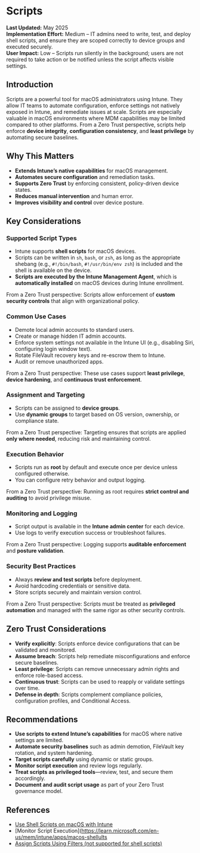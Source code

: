 # Scripts

**Last Updated:** May 2025  
**Implementation Effort:** Medium – IT admins need to write, test, and deploy shell scripts, and ensure they are scoped correctly to device groups and executed securely.  
**User Impact:** Low – Scripts run silently in the background; users are not required to take action or be notified unless the script affects visible settings.

## Introduction

Scripts are a powerful tool for macOS administrators using Intune. They allow IT teams to automate configuration, enforce settings not natively exposed in Intune, and remediate issues at scale. Scripts are especially valuable in macOS environments where MDM capabilities may be limited compared to other platforms. From a Zero Trust perspective, scripts help enforce **device integrity**, **configuration consistency**, and **least privilege** by automating secure baselines.

## Why This Matters

- **Extends Intune’s native capabilities** for macOS management.
- **Automates secure configuration** and remediation tasks.
- **Supports Zero Trust** by enforcing consistent, policy-driven device states.
- **Reduces manual intervention** and human error.
- **Improves visibility and control** over device posture.

## Key Considerations

### Supported Script Types

- Intune supports **shell scripts** for macOS devices.
- Scripts can be written in `sh`, `bash`, or `zsh`, as long as the appropriate shebang (e.g., `#!/bin/bash`, `#!/usr/bin/env zsh`) is included and the shell is available on the device.
- **Scripts are executed by the Intune Management Agent**, which is **automatically installed** on macOS devices during Intune enrollment.

From a Zero Trust perspective: Scripts allow enforcement of **custom security controls** that align with organizational policy.

### Common Use Cases

- Demote local admin accounts to standard users.
- Create or manage hidden IT admin accounts.
- Enforce system settings not available in the Intune UI (e.g., disabling Siri, configuring login window text).
- Rotate FileVault recovery keys and re-escrow them to Intune.
- Audit or remove unauthorized apps.

From a Zero Trust perspective: These use cases support **least privilege**, **device hardening**, and **continuous trust enforcement**.

### Assignment and Targeting

- Scripts can be assigned to **device groups**.
- Use **dynamic groups** to target based on OS version, ownership, or compliance state.

From a Zero Trust perspective: Targeting ensures that scripts are applied **only where needed**, reducing risk and maintaining control.

### Execution Behavior

- Scripts run as **root** by default and execute once per device unless configured otherwise.
- You can configure retry behavior and output logging.

From a Zero Trust perspective: Running as root requires **strict control and auditing** to avoid privilege misuse.

### Monitoring and Logging

- Script output is available in the **Intune admin center** for each device.
- Use logs to verify execution success or troubleshoot failures.

From a Zero Trust perspective: Logging supports **auditable enforcement** and **posture validation**.

### Security Best Practices

- Always **review and test scripts** before deployment.
- Avoid hardcoding credentials or sensitive data.
- Store scripts securely and maintain version control.

From a Zero Trust perspective: Scripts must be treated as **privileged automation** and managed with the same rigor as other security controls.

## Zero Trust Considerations

- **Verify explicitly**: Scripts enforce device configurations that can be validated and monitored.
- **Assume breach**: Scripts help remediate misconfigurations and enforce secure baselines.
- **Least privilege**: Scripts can remove unnecessary admin rights and enforce role-based access.
- **Continuous trust**: Scripts can be used to reapply or validate settings over time.
- **Defense in depth**: Scripts complement compliance policies, configuration profiles, and Conditional Access.

## Recommendations

- **Use scripts to extend Intune’s capabilities** for macOS where native settings are limited.
- **Automate security baselines** such as admin demotion, FileVault key rotation, and system hardening.
- **Target scripts carefully** using dynamic or static groups.
- **Monitor script execution** and review logs regularly.
- **Treat scripts as privileged tools**—review, test, and secure them accordingly.
- **Document and audit script usage** as part of your Zero Trust governance model.

## References

- [Use Shell Scripts on macOS with Intune](https://learn.microsoft.com/en-us/mem/intune/apps/macos-shell-scripts)  
- [Monitor Script Execution](https://learn.microsoft.com/en-us/mem/intune/apps/macos-shellults  
- [Assign Scripts Using Filters (not supported for shell scripts)](https://learn.microsoft.com/en-us/mem/intune/fundamentals/filters)

